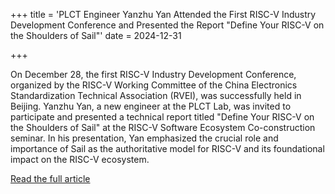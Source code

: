 +++
title = 'PLCT Engineer Yanzhu Yan Attended the First RISC-V Industry Development Conference and Presented the Report "Define Your RISC-V on the Shoulders of Sail"'
date = 2024-12-31

+++

On December 28, the first RISC-V Industry Development Conference, organized by the RISC-V Working Committee of the China Electronics Standardization Technical Association (RVEI), was successfully held in Beijing. Yanzhu Yan, a new engineer at the PLCT Lab, was invited to participate and presented a technical report titled "Define Your RISC-V on the Shoulders of Sail" at the RISC-V Software Ecosystem Co-construction seminar. In his presentation, Yan emphasized the crucial role and importance of Sail as the authoritative model for RISC-V and its foundational impact on the RISC-V ecosystem.

[Read the full article](https://mp.weixin.qq.com/s/mNNb371P5h1Xlk7kzMq6tA)





